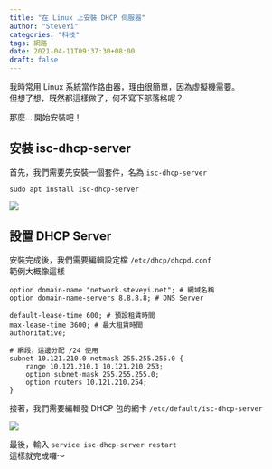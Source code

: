 ```yaml
---
title: "在 Linux 上安裝 DHCP 伺服器"
author: "SteveYi"
categories: "科技"
tags: 網路
date: 2021-04-11T09:37:30+08:00
draft: false
---
```


我時常用 Linux 系統當作路由器，理由很簡單，因為虛擬機需要。  
但想了想，既然都這樣做了，何不寫下部落格呢？

那麼... 開始安裝吧！

## 安裝 isc-dhcp-server

首先，我們需要先安裝一個套件，名為 `isc-dhcp-server`

```
sudo apt install isc-dhcp-server
```

![](https://static-a1.steveyi.net/media/blog/install-dhcp-server-in-linux-01.png)

## 設置 DHCP Server

安裝完成後，我們需要編輯設定檔 `/etc/dhcp/dhcpd.conf`  
範例大概像這樣
```
option domain-name "network.steveyi.net"; # 網域名稱
option domain-name-servers 8.8.8.8; # DNS Server

default-lease-time 600; # 預設租賃時間
max-lease-time 3600; # 最大租賃時間
authoritative;

# 網段，這邊分配 /24 使用
subnet 10.121.210.0 netmask 255.255.255.0 {
    range 10.121.210.1 10.121.210.253;
    option subnet-mask 255.255.255.0;
    option routers 10.121.210.254;
}
```

接著，我們需要編輯發 DHCP 包的網卡
`/etc/default/isc-dhcp-server`

![](https://static-a1.steveyi.net/media/blog/install-dhcp-server-in-linux-02.png)

最後，輸入 `service isc-dhcp-server restart`  
這樣就完成囉～
